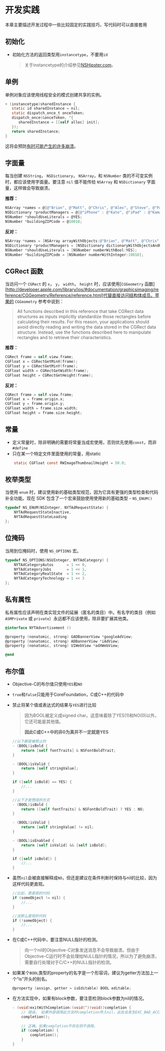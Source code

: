 # 开发实践

本章主要描述开发过程中一些比较固定的实践技巧，写代码时可以直接套用

## 初始化

* 初始化方法的返回类型用`instancetype`，不要用`id`

	> 关于instancetype的介绍参见[NSHipster.com](http://nshipster.com/instancetype/)。

## 单例

单例对象应该使用线程安全的模式创建共享的实例。

```objective-c
+ (instancetype)sharedInstance {
   static id sharedInstance = nil;
   static dispatch_once_t onceToken;
   dispatch_once(&onceToken, ^{
      sharedInstance = [[self alloc] init];
   });
   return sharedInstance;
}
```

这将会预防[有时可能产生的许多崩溃][Singletons_1]。

[Singletons_1]:http://cocoasamurai.blogspot.com/2011/04/singletons-your-doing-them-wrong.html

## 字面量

每当创建 `NSString`， `NSDictionary`， `NSArray`，和 `NSNumber` 类的不可变实例时，都应该使用字面量。要注意 `nil` 值不能传给 `NSArray` 和 `NSDictionary` 字面量，这样做会导致崩溃。

**推荐：**

```objective-c
NSArray *names = @[@"Brian", @"Matt", @"Chris", @"Alex", @"Steve", @"Paul"];
NSDictionary *productManagers = @{@"iPhone" : @"Kate", @"iPad" : @"Kamal", @"Mobile Web" : @"Bill"};
NSNumber *shouldUseLiterals = @YES;
NSNumber *buildingZIPCode = @10018;
```

**反对：**

```objective-c
NSArray *names = [NSArray arrayWithObjects:@"Brian", @"Matt", @"Chris", @"Alex", @"Steve", @"Paul", nil];
NSDictionary *productManagers = [NSDictionary dictionaryWithObjectsAndKeys: @"Kate", @"iPhone", @"Kamal", @"iPad", @"Bill", @"Mobile Web", nil];
NSNumber *shouldUseLiterals = [NSNumber numberWithBool:YES];
NSNumber *buildingZIPCode = [NSNumber numberWithInteger:10018];
```

## CGRect 函数

当访问一个 `CGRect` 的 `x`， `y`， `width`， `height` 时，应该使用[`CGGeometry` 函数][http://developer.apple.com/library/ios/#documentation/graphicsimaging/reference/CGGeometry/Reference/reference.html]代替直接访问结构体成员。苹果的 `CGGeometry` 参考中说到：

> All functions described in this reference that take CGRect data structures as inputs implicitly standardize those rectangles before calculating their results. For this reason, your applications should avoid directly reading and writing the data stored in the CGRect data structure. Instead, use the functions described here to manipulate rectangles and to retrieve their characteristics.

**推荐：**

```objective-c
CGRect frame = self.view.frame;
CGFloat x = CGRectGetMinX(frame);
CGFloat y = CGRectGetMinY(frame);
CGFloat width = CGRectGetWidth(frame);
CGFloat height = CGRectGetHeight(frame);
```

**反对：**

```objective-c
CGRect frame = self.view.frame;
CGFloat x = frame.origin.x;
CGFloat y = frame.origin.y;
CGFloat width = frame.size.width;
CGFloat height = frame.size.height;
```

## 常量

* 定义常量时，除非明确的需要将常量当成宏使用，否则优先使用`const`，而非`#define`
* 只在某一个特定文件里面使用的常量，用static

```objective-c
	static CGFloat const RWImageThumbnailHeight = 50.0;
```

## 枚举类型

当使用 `enum` 时，建议使用新的基础类型规范，因为它具有更强的类型检查和代码补全功能。现在 SDK 包含了一个宏来鼓励使用使用新的基础类型 - `NS_ENUM()`

```objective-c
typedef NS_ENUM(NSInteger, NYTAdRequestState) {
	NYTAdRequestStateInactive,
    NYTAdRequestStateLoading
};
```

## 位掩码

当用到位掩码时，使用 `NS_OPTIONS` 宏。

```objective-c
typedef NS_OPTIONS(NSUInteger, NYTAdCategory) {
	NYTAdCategoryAutos      = 1 << 0,
	NYTAdCategoryJobs       = 1 << 1,
	NYTAdCategoryRealState  = 1 << 2,
	NYTAdCategoryTechnology = 1 << 3
};
```

## 私有属性

私有属性应该声明在类实现文件的延展（匿名的类目）中。有名字的类目（例如 `ASMPrivate` 或 `private`）永远都不应该使用，除非要扩展其他类。

```objective-c
@interface NYTAdvertisement ()

@property (nonatomic, strong) GADBannerView *googleAdView;
@property (nonatomic, strong) ADBannerView *iAdView;
@property (nonatomic, strong) UIWebView *adXWebView;

@end
```
## 布尔值

* Objective-C的布尔值只使用`YES`和`NO`

* `true`和`false`只能用于CoreFoundation，C或C++的代码中

* 禁止将某个值或表达式的结果与`YES`进行比较
	> 因为BOOL被定义成signed char。这意味着除了YES(1)和NO(0)以外，它还可能是其他值。
	> 
	> **因此C或C++中的非0为真并不一定就是YES**

	```objective-c
	//以下都是被禁止的
    - (BOOL)isBold {
		return [self fontTraits] & NSFontBoldTrait;
	}

	- (BOOL)isValid {
	    return [self stringValue];
	}
	
	if ([self isBold] == YES) {
		//...
	}
	
	//以下才是赞成的方式
	- (BOOL)isBold {
	    return ([self fontTraits] & NSFontBoldTrait) ? YES : NO;
	}
	
	- (BOOL)isValid {
	    return [self stringValue] != nil;
	}
	
	- (BOOL)isEnabled {
	    return [self isValid] && [self isBold];
	}
	
	if ([self isBold]) {
		//...
	}
	```

* 虽然`nil`会被直接解释成`NO`，但还是建议在条件判断时保持与nil的比较，因为这样代码更直观。

	```objective-c
	//比如，更直观的代码
	if (someObject != nil) {
		//...
	}
	
	//没那么直观的代码
	if (!someObject) {
		//...
	}
	```

* 在C或C++代码中，要注意NULL指针的检测。

  > 向一个nil的Objective-C对象发送消息不会导致崩溃。但由于Objective-C运行时不会处理给NULL指针的情况，所以为了避免崩溃，需要自行处理对于C/C++的NULL指针的检测。

* 如果某个`BOOL`类型的property的名字是一个形容词，建议为getter方法加上一个“is”开头的别名。

	```objective-c
	@property (assign, getter = isEditable) BOOL editable;
	```
	
* 在方法实现中，如果有block参数，要注意检测block参数为nil的情况。

	```objective-c
	- (void)exitWithCompletion:(void(^)(void))completion {
		// 错误。 如果外部调用此方法时completion传入nil，此处会发生EXC_BAD_ACCESS
		completion();
	    
		// 正确。如果completion不存在则不调用。
		if (completion) {
			completion();
		}
	}
	```
